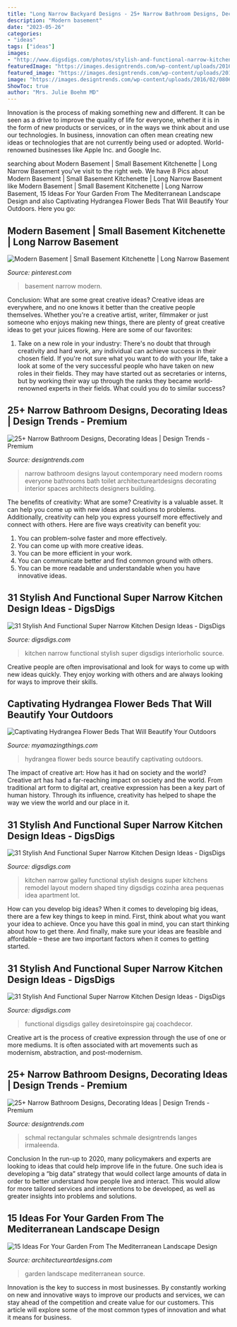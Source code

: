 ```yaml
---
title: "Long Narrow Backyard Designs - 25+ Narrow Bathroom Designs, Decorating Ideas"
description: "Modern basement"
date: "2023-05-26"
categories:
- "ideas"
tags: ["ideas"]
images:
- "http://www.digsdigs.com/photos/stylish-and-functional-narrow-kitchen-design-ideas-18.jpg"
featuredImage: "https://images.designtrends.com/wp-content/uploads/2016/02/08064521/Contemporary-narrow-bathroom-design.jpg"
featured_image: "https://images.designtrends.com/wp-content/uploads/2016/02/08064521/Green-narrow-bathroom-design.jpg"
image: "https://images.designtrends.com/wp-content/uploads/2016/02/08064521/Contemporary-narrow-bathroom-design.jpg"
ShowToc: true
author: "Mrs. Julie Boehm MD"
---
```



Innovation is the process of making something new and different. It can be seen as a drive to improve the quality of life for everyone, whether it is in the form of new products or services, or in the ways we think about and use our technologies. In business, innovation can often mean creating new ideas or technologies that are not currently being used or adopted. World-renowned businesses like Apple Inc. and Google Inc.

	

		
searching about Modern Basement | Small Basement Kitchenette | Long Narrow Basement you've visit to the right web. We have 8 Pics about Modern Basement | Small Basement Kitchenette | Long Narrow Basement like Modern Basement | Small Basement Kitchenette | Long Narrow Basement, 15 Ideas For Your Garden From The Mediterranean Landscape Design and also Captivating Hydrangea Flower Beds That Will Beautify Your Outdoors. Here you go:
		
    
## Modern Basement | Small Basement Kitchenette | Long Narrow Basement

<img loading=lazy src="https://i.pinimg.com/736x/3d/6e/75/3d6e75b5dec7bfd99ed48c33ed7207c4.jpg" onerror="this.onerror=null;this.src='https://tse3.mm.bing.net/th?id=OIP.TRqyo8CHBHEVLMUR1cS9dQHaJ3&amp;pid=15.1';" alt="Modern Basement | Small Basement Kitchenette | Long Narrow Basement">

_Source: pinterest.com_

>basement narrow modern. 

	

Conclusion: What are some great creative ideas?
Creative ideas are everywhere, and no one knows it better than the creative people themselves. Whether you're a creative artist, writer, filmmaker or just someone who enjoys making new things, there are plenty of great creative ideas to get your juices flowing. Here are some of our favorites: 
1. Take on a new role in your industry: There's no doubt that through creativity and hard work, any individual can achieve success in their chosen field. If you're not sure what you want to do with your life, take a look at some of the very successful people who have taken on new roles in their fields. They may have started out as secretaries or interns, but by working their way up through the ranks they became world-renowned experts in their fields. What could you do to similar success? 


    
## 25+ Narrow Bathroom Designs, Decorating Ideas | Design Trends - Premium

<img loading=lazy src="https://images.designtrends.com/wp-content/uploads/2016/02/08064521/Contemporary-narrow-bathroom-design.jpg" onerror="this.onerror=null;this.src='https://tse3.mm.bing.net/th?id=OIP.ldPW_oQLNsQSXKllj8bvDwHaLH&amp;pid=15.1';" alt="25+ Narrow Bathroom Designs, Decorating Ideas | Design Trends - Premium">

_Source: designtrends.com_

>narrow bathroom designs layout contemporary need modern rooms everyone bathrooms bath toilet architectureartdesigns decorating interior spaces architects designers building. 

	

The benefits of creativity: What are some?
Creativity is a valuable asset. It can help you come up with new ideas and solutions to problems. Additionally, creativity can help you express yourself more effectively and connect with others. Here are five ways creativity can benefit you: 
1) You can problem-solve faster and more effectively.
2) You can come up with more creative ideas.
3) You can be more efficient in your work.
4) You can communicate better and find common ground with others.
5) You can be more readable and understandable when you have innovative ideas.

    
## 31 Stylish And Functional Super Narrow Kitchen Design Ideas - DigsDigs

<img loading=lazy src="http://www.digsdigs.com/photos/stylish-and-functional-narrow-kitchen-design-ideas-13-554x739.jpg" onerror="this.onerror=null;this.src='https://tse2.mm.bing.net/th?id=OIP.9JG__Da9odZR8WePSGb_AgHaJ4&amp;pid=15.1';" alt="31 Stylish And Functional Super Narrow Kitchen Design Ideas - DigsDigs">

_Source: digsdigs.com_

>kitchen narrow functional stylish super digsdigs interiorholic source. 

	

Creative people are often improvisational and look for ways to come up with new ideas quickly. They enjoy working with others and are always looking for ways to improve their skills.

    
## Captivating Hydrangea Flower Beds That Will Beautify Your Outdoors

<img loading=lazy src="http://myamazingthings.com/wp-content/uploads/2017/04/flowers-1.jpg" onerror="this.onerror=null;this.src='https://tse4.mm.bing.net/th?id=OIP.knc776x2DYb2zGnYZev9WwHaJ4&amp;pid=15.1';" alt="Captivating Hydrangea Flower Beds That Will Beautify Your Outdoors">

_Source: myamazingthings.com_

>hydrangea flower beds source beautify captivating outdoors. 

	

The impact of creative art: How has it had on society and the world?
Creative art has had a far-reaching impact on society and the world. From traditional art form to digital art, creative expression has been a key part of human history. Through its influence, creativity has helped to shape the way we view the world and our place in it.

    
## 31 Stylish And Functional Super Narrow Kitchen Design Ideas - DigsDigs

<img loading=lazy src="http://www.digsdigs.com/photos/stylish-and-functional-narrow-kitchen-design-ideas-18.jpg" onerror="this.onerror=null;this.src='https://tse3.mm.bing.net/th?id=OIP.maRX_cTVAdmDt4lxyezZvAHaK2&amp;pid=15.1';" alt="31 Stylish And Functional Super Narrow Kitchen Design Ideas - DigsDigs">

_Source: digsdigs.com_

>kitchen narrow galley functional stylish designs super kitchens remodel layout modern shaped tiny digsdigs cozinha area pequenas idea apartment lot. 

	

How can you develop big ideas?
When it comes to developing big ideas, there are a few key things to keep in mind. First, think about what you want your idea to achieve. Once you have this goal in mind, you can start thinking about how to get there. And finally, make sure your ideas are feasible and affordable – these are two important factors when it comes to getting started.

    
## 31 Stylish And Functional Super Narrow Kitchen Design Ideas - DigsDigs

<img loading=lazy src="https://www.digsdigs.com/photos/stylish-and-functional-narrow-kitchen-design-ideas-23.jpg" onerror="this.onerror=null;this.src='https://tse4.mm.bing.net/th?id=OIP.RRcwX9SpBKvsJ2axcipq8QHaLx&amp;pid=15.1';" alt="31 Stylish And Functional Super Narrow Kitchen Design Ideas - DigsDigs">

_Source: digsdigs.com_

>functional digsdigs galley desiretoinspire gaj coachdecor. 

	

Creative art is the process of creative expression through the use of one or more mediums. It is often associated with art movements such as modernism, abstraction, and post-modernism.

    
## 25+ Narrow Bathroom Designs, Decorating Ideas | Design Trends - Premium

<img loading=lazy src="https://images.designtrends.com/wp-content/uploads/2016/02/08064521/Green-narrow-bathroom-design.jpg" onerror="this.onerror=null;this.src='https://tse1.mm.bing.net/th?id=OIP.KnEGE2jJwroeeX_QiIprQwHaJ4&amp;pid=15.1';" alt="25+ Narrow Bathroom Designs, Decorating Ideas | Design Trends - Premium">

_Source: designtrends.com_

>schmal rectangular schmales schmale designtrends langes irmaleenda. 

	

Conclusion
In the run-up to 2020, many policymakers and experts are looking to ideas that could help improve life in the future. One such idea is developing a “big data” strategy that would collect large amounts of data in order to better understand how people live and interact. This would allow for more tailored services and interventions to be developed, as well as greater insights into problems and solutions.

    
## 15 Ideas For Your Garden From The Mediterranean Landscape Design

<img loading=lazy src="https://www.architectureartdesigns.com/wp-content/uploads/2014/10/15-Ideas-For-Your-Garden-From-The-Mediterranean-Landscape-Design-13-630x840.jpg" onerror="this.onerror=null;this.src='https://tse4.mm.bing.net/th?id=OIP.QpqXQ1DgWNKB0DTL6dB9LQHaJ4&amp;pid=15.1';" alt="15 Ideas For Your Garden From The Mediterranean Landscape Design">

_Source: architectureartdesigns.com_

>garden landscape mediterranean source. 

	

Innovation is the key to success in most businesses. By constantly working on new and innovative ways to improve our products and services, we can stay ahead of the competition and create value for our customers. This article will explore some of the most common types of innovation and what it means for business.

